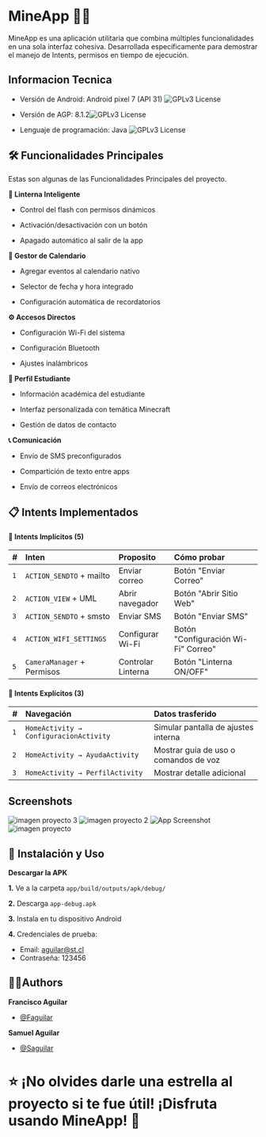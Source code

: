 
# MineApp 🔦📱

MineApp es una aplicación utilitaria que combina múltiples funcionalidades en una sola interfaz cohesiva. Desarrollada específicamente para demostrar el manejo de Intents, permisos en tiempo de ejecución.


## Informacion Tecnica

- Versión de Android: Android pixel 7 (API 31) ![GPLv3 License](https://img.shields.io/badge/Android-3DDC84?style=for-the-badge&logo=android&logoColor=white)

- Versión de AGP: 8.1.2![GPLv3 License](https://img.shields.io/badge/AGP-8.1.2-success?style=for-the-badge)

- Lenguaje de programación: Java ![GPLv3 License](https://img.shields.io/badge/Java-ED8B00?style=for-the-badge&logo=openjdk&logoColor=white)
## 🛠️ Funcionalidades Principales
Estas son algunas de las Funcionalidades  Principales del proyecto.

**🔦 Linterna Inteligente**
- Control del flash con permisos dinámicos

- Activación/desactivación con un botón

- Apagado automático al salir de la app

**📅 Gestor de Calendario**
- Agregar eventos al calendario nativo

- Selector de fecha y hora integrado

- Configuración automática de recordatorios

**⚙️ Accesos Directos**
- Configuración Wi-Fi del sistema

- Configuración Bluetooth

- Ajustes inalámbricos

**👤 Perfil Estudiante**
- Información académica del estudiante

- Interfaz personalizada con temática Minecraft

- Gestión de datos de contacto

**📞 Comunicación**
- Envío de SMS preconfigurados

- Compartición de texto entre apps

- Envío de correos electrónicos


## 📋 Intents Implementados

#### 🔄 Intents Implícitos (5)


| # | Inten     | Proposito              | Cómo probar |
| :-------- | :------- | :------------------------- | :-------------------|
| `1` | `ACTION_SENDTO` + mailto |    Enviar correo  | Botón "Enviar Correo"  |
| `2` | `ACTION_VIEW` + UML | Abrir navegador     | Botón "Abrir Sitio Web" |
| `3` | `ACTION_SENDTO` + smsto| Enviar SMS     | Botón "Enviar SMS"  |
| `4` | `ACTION_WIFI_SETTINGS` |    Configurar Wi-Fi  | Botón "Configuración Wi-Fi" Correo" |
| `5` | `CameraManager` + Permisos|  Controlar Linterna    |  Botón "Linterna ON/OFF" |



#### 🎯 Intents Explícitos (3)

| # | Navegación | Datos trasferido           
| :-------- | :------- | :------------------------- | 
| `1` | `HomeActivity → ConfiguracionActivity `  |  Simular pantalla de ajustes interna    | 
| `2` | `HomeActivity → AyudaActivity `  | Mostrar guía de uso o comandos de voz    | 
| `3` | `HomeActivity → PerfilActivity` |   Mostrar detalle adicional  | 



## Screenshots

![imagen proyecto 3](https://github.com/user-attachments/assets/812ef89e-bbfc-49bf-a7cf-350c6396a9c6)
![imagen proyecto 2](https://github.com/user-attachments/assets/988adef6-1bf8-43f8-870e-738b0cf50bc5)
![App Screenshot](https://github.com/user-attachments/assets/0a0cfb76-7f20-438e-9604-608b9ef0492a)
![imagen proyecto](https://github.com/user-attachments/assets/faa34f29-7d11-4d9e-a7bf-6815cf05ab4a)


## 🚀 Instalación y Uso

**Descargar la APK**


  **1.** Ve a la carpeta `app/build/outputs/apk/debug/`

  **2.** Descarga `app-debug.apk`

  **3.** Instala en tu dispositivo Android

  **4.** Credenciales de prueba:

  - Email: aguilar@st.cl
  - Contraseña: 123456

    
## 👨‍💻Authors
 
 **Francisco Aguilar**
- [@Faguilar](https://github.com/Faguilar-A)

**Samuel Aguilar**
- [@Saguilar](https://github.com/Faguilar-A)



# ⭐ ¡No olvides darle una estrella al proyecto si te fue útil!                   ¡Disfruta usando MineApp! 🎉
